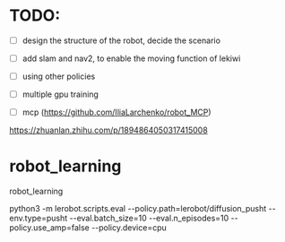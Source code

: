 # TODO: 
- [ ] design the structure of the robot, decide the scenario 
- [ ] add slam and nav2, to enable the moving function of lekiwi 
- [ ] using other policies 
- [ ] multiple gpu training  
- [ ] mcp  (https://github.com/IliaLarchenko/robot_MCP)


https://zhuanlan.zhihu.com/p/1894864050317415008




# robot_learning
robot_learning


python3 -m lerobot.scripts.eval --policy.path=lerobot/diffusion_pusht --env.type=pusht --eval.batch_size=10 --eval.n_episodes=10 --policy.use_amp=false --policy.device=cpu

